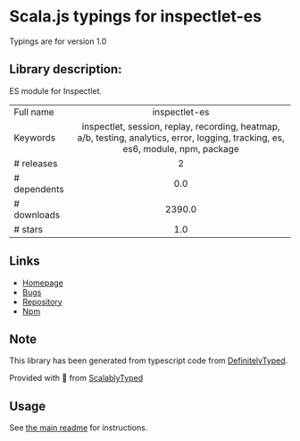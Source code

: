 
# Scala.js typings for inspectlet-es

Typings are for version 1.0

## Library description:
ES module for Inspectlet.

|                    |                 |
| ------------------ | :-------------: |
| Full name          | inspectlet-es |
| Keywords           | inspectlet, session, replay, recording, heatmap, a/b, testing, analytics, error, logging, tracking, es, es6, module, npm, package |
| # releases         | 2 |
| # dependents       | 0.0 |
| # downloads        | 2390.0 |
| # stars            | 1.0 |

## Links
- [Homepage](https://github.com/idmadj/inspectlet-es#readme)
- [Bugs](https://github.com/idmadj/inspectlet-es/issues)
- [Repository](https://github.com/idmadj/inspectlet-es)
- [Npm](https://www.npmjs.com/package/inspectlet-es)
    


## Note
This library has been generated from typescript code from [DefinitelyTyped](https://definitelytyped.org).

Provided with :purple_heart: from [ScalablyTyped](https://github.com/oyvindberg/ScalablyTyped)

## Usage
See [the main readme](../../readme.md) for instructions.


